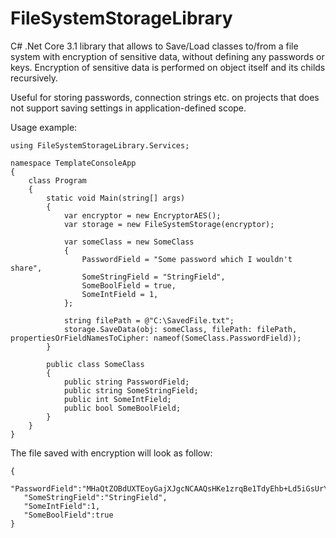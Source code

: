 # FileSystemStorageLibrary
C# .Net Core 3.1 library that allows to Save/Load classes to/from a file system with encryption of sensitive data, without defining any passwords or keys.
Encryption of sensitive data is performed on object itself and its childs recursively.

Useful for storing passwords, connection strings etc. on projects that does not support saving settings in application-defined scope.

Usage example:

    using FileSystemStorageLibrary.Services;

    namespace TemplateConsoleApp
    {
        class Program
        {
            static void Main(string[] args)
            {
                var encryptor = new EncryptorAES();
                var storage = new FileSystemStorage(encryptor);

                var someClass = new SomeClass
                {
                    PasswordField = "Some password which I wouldn't share",
                    SomeStringField = "StringField",
                    SomeBoolField = true,
                    SomeIntField = 1,
                };

                string filePath = @"C:\SavedFile.txt";
                storage.SaveData(obj: someClass, filePath: filePath, propertiesOrFieldNamesToCipher: nameof(SomeClass.PasswordField));
            }

            public class SomeClass
            {
                public string PasswordField;
                public string SomeStringField;
                public int SomeIntField;
                public bool SomeBoolField;
            }
        }
    }
    
The file saved with encryption will look as follow:

    {
       "PasswordField":"MHaQtZOBdUXTEoyGajXJgcNCAAQsHKe1zrqBe1TdyEhb+Ld5iGsUrYZIzew5aZLTEF8psHIgBkH4UEafd",
       "SomeStringField":"StringField",
       "SomeIntField":1,
       "SomeBoolField":true
    }
